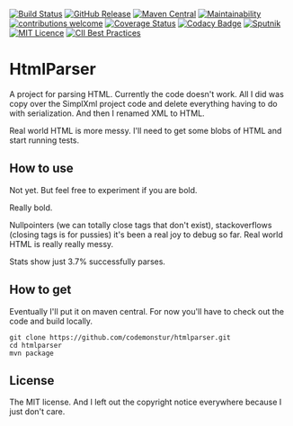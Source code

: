 
[![Build Status](https://travis-ci.org/codemonstur/htmlparser.svg?branch=master)](https://travis-ci.org/codemonstur/htmlparser)
[![GitHub Release](https://img.shields.io/github/release/codemonstur/htmlparser.svg)](https://github.com/codemonstur/htmlparser/releases) 
[![Maven Central](https://maven-badges.herokuapp.com/maven-central/com.github.codemonstur/htmlparser/badge.svg)](http://mvnrepository.com/artifact/com.github.codemonstur/htmlparser)
[![Maintainability](https://api.codeclimate.com/v1/badges/63924c44946973cb37f8/maintainability)](https://codeclimate.com/github/codemonstur/htmlparser/maintainability)
[![contributions welcome](https://img.shields.io/badge/contributions-welcome-brightgreen.svg?style=flat)](https://github.com/dwyl/esta/issues)
[![Coverage Status](https://coveralls.io/repos/github/codemonstur/htmlparser/badge.svg?branch=master)](https://coveralls.io/github/codemonstur/htmlparser?branch=master)
[![Codacy Badge](https://api.codacy.com/project/badge/Grade/813d8482256b4ed88e2ff1018d53f06e)](https://www.codacy.com/app/codemonstur/htmlparser)
[![Sputnik](https://sputnik.ci/conf/badge)](https://sputnik.ci/app#/builds/codemonstur/htmlparser)
[![MIT Licence](https://badges.frapsoft.com/os/mit/mit.svg?v=103)](https://opensource.org/licenses/mit-license.php)
[![CII Best Practices](https://bestpractices.coreinfrastructure.org/projects/1621/badge)](https://bestpractices.coreinfrastructure.org/projects/1621)

# HtmlParser

A project for parsing HTML.
Currently the code doesn't work.
All I did was copy over the SimplXml project code and delete everything having to do with serialization.
And then I renamed XML to HTML.

Real world HTML is more messy.
I'll need to get some blobs of HTML and start running tests.

## How to use

Not yet.
But feel free to experiment if you are bold.

Really bold.

Nullpointers (we can totally close tags that don't exist), stackoverflows (closing tags is for pussies) it's been a real joy to debug so far.
Real world HTML is really really messy.

Stats show just 3.7% successfully parses.

## How to get

Eventually I'll put it on maven central.
For now you'll have to check out the code and build locally.

    git clone https://github.com/codemonstur/htmlparser.git
    cd htmlparser
    mvn package

## License

The MIT license.
And I left out the copyright notice everywhere because I just don't care.
